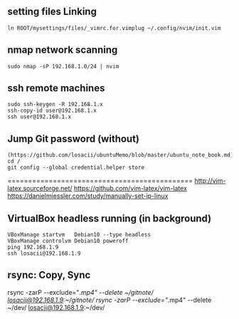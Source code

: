 ## setting files Linking
    ln ROOT/mysettings/files/_vimrc.for.vimplug ~/.config/nvim/init.vim

## nmap network scanning
    sudo nmap -sP 192.168.1.0/24 | nvim

## ssh remote machines
    sudo ssh-keygen -R 192.168.1.x
    ssh-copy-id user@192.168.1.x
    ssh user@192.168.1.x

## Jump Git password (without)
    (https://github.com/losacii/ubuntuMemo/blob/master/ubuntu_note_book.md)
    cd /
    git config --global credential.helper store

=============================================
    http://vim-latex.sourceforge.net/
    https://github.com/vim-latex/vim-latex
    https://danielmiessler.com/study/manually-set-ip-linux

## VirtualBox headless running (in background)
    VBoxManage startvm   Debian10 --type headless
    VBoxManage controlvm Debian10 poweroff
    ping 192.168.1.9
    ssh losacii@192.168.1.9

## rsync: Copy, Sync
rsync -zarP --exclude="*.mp4" --delete ~/gitnote/ losacii@192.168.1.9:~/gitnote/ 
rsync -zarP --exclude="*.mp4" --delete ~/dev/ losacii@192.168.1.9:~/dev/
